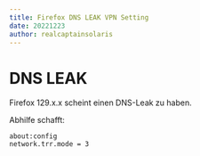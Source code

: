 ```yaml
---
title: Firefox DNS LEAK VPN Setting
date: 20221223
author: realcaptainsolaris
---
```


# DNS LEAK
Firefox 129.x.x scheint einen DNS-Leak zu haben.

Abhilfe schafft:

    about:config
    network.trr.mode = 3

